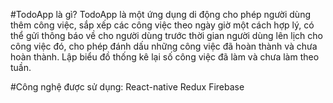 #TodoApp là gì?
TodoApp là một ứng dụng di động cho phép người dùng thêm công việc, sắp xếp các công việc theo ngày giờ một cách hợp lý, có thể gửi thông báo về cho người dùng trước thời gian người dùng lên lịch cho công việc đó, cho phép đánh dấu những công việc đã hoàn thành và chưa hoàn thành. Lập biểu đồ thống kê lại số công việc đã làm và chưa làm theo tuần.

#Công nghệ được sử dụng:
React-native
Redux
Firebase
